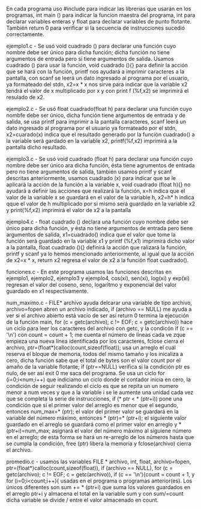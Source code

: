 En cada programa uso #include para indicar las librerias que usarán en los programas, int main () para indicar la funcion maestra del programa, int para declarar variables enteras y float para declarar variables de punto flotante. También return 0 para verificar si la secuencia de instrucciones sucedió correctamente.

ejemplo1.c -  Se usó void cuadrado () para declarar una función cuyo nombre debe ser único para dicha función; dicha función no tiene argumentos de entrada pero si tiene argumentos de salida. Usamos cuadrado () para usar la función, void cuadrado (){} para definir la acción que se hará con la función, printf nos ayudará a imprimir caracteres a la pantalla, con scanf se leerá un dato ingresado al programa por el usuario, ya formateado del stdn, x2=x * x nos sirve para indicar que la variable x2 tendrá el valor de x multiplicado por x y con print f (%f,x2) se imprimirá el resulado de x2.

ejemplo2.c - Se usó float cuadrado(float h) para declarar una función cuyo nombfe debe ser único, dicha función tiene argumentos de entrada y de salida, se usa printf para imprimir a la pantalla caracteres, scanf leerá un dato ingresado al programa por el usuario ya formateado por el stdn, x2=cuarado(x) indica que el resultado generado por la funciòn cuadrado() a la variable  será gardado en la variable x2, printf(%f,x2) imprimirá a la pantalla dicho resultado.

ejemplo3.c - Se usó void cuadrado (float h) para declarar una función cuyo nombre debe ser único ara dicha función, ésta tiene agrumentos de entrada pero no tiene argumentos de salida, también usamos printf y scanf descritas anteriormente, usamos cuadrado (x) para indicar que se le aplicará la acción de la función a la variable x, void cuadrado (float h){} no ayudará a definir las acciones que realizará la función, x=h indica que el valor de la variable x se guardará en el valor de la variable h, x2=h* h indica qque el valor de h multiplicado por si mismo será guardado en la variable x2 y print(%f,x2) imprimirá el valor de x2 a la pantalla

ejemplo4.c - float cuadrado () declara una función cuyo nombre debe ser único para dicha función, y ésta no tiene argumentos de entrada pero tiene argumentos de salida, x1=cuadrado() indica que el valor que tome la función será guardado en la variable x1 y printf (%f,x1) imprimirá dicho valor a la pantalla, float cuadrado (){} definirá la acción que ralizará la función, printf y scanf ya lo hemos mencionado anteriormente, al igual que la acción de x2=x * x, return x2 regresa el valor de x2 a la función float cuadrado().

funciones.c - En este programa usamos las funciones descritas en ejemplo1, ejemplo2, ejemplo3 y ejemplo4, cos(xi), sen(xi), log(xi) y exp(xi) regresan el valor del coseno, seno, logaritmo y exponencial del valor guardado en x1 respectivamente. 

num_maximo.c - FILE* archivo ayuda delcarar una variable de tipo archivo, archivo=fopen abren un archivo indicado, if (archivo == NULL)  me ayuda a ver si el archivo abierto está vacío de ser así return 0 termina la ejecución de la función main, for (c = getc(archivo); c != EOF; c = getc(archivo))  hace un ciclo para leer los caracteres del archivo con getc, y la condicón    if (c == '\n') con  count = count + 1; me cuenta el número de líneas cada ve zque empieza una nueva línea identificada por los caracteres, fclose cierra el archivo, ptr=(float*)calloc(count,sizeof(float)); usa un arreglo el cuál reserva el bloque de memoria, todos del mismo tamaño y los inicaliza a cero, dicha función sabe que el total de bytes son el valor count por el amaño de la variable flotante; if (ptr==NULL) verifica si la condición ptr es nulo, de ser así exit 0 me saca del programa. Se usa un ciclo for (i=0;i<num;i++) que indiciamo un ciclo donde el contador inicia en cero, la condición de seguir realizando el ciclo es que se repita un un numero menor a num veces y que a la variable i se le aumente una unidad cada vez que se completa la serie de instrucciones, if (* ptr < * (ptr+i)) pone una condición que si el primer valor del arreglo es menor que el segundo, entonces num_max=* (ptr); el valor del primer valor se guardará en la variable del número máximo, entonces * (ptr)=* (ptr+i); el siguiente valor guardado en el arreglo se guardará como el primer valor en arreglo y * (ptr+i)=num_max; asignará el valor del número máximo al siguiene número en el arreglo; de esta forma se hará un re-arreglo de los números hasta que se cumpla la condición, free (ptr) libera la memoria y fclose(archivo) cierra el archivo. 

promedio.c - usamos las variables FILE * archivo, int, float, archivo=fopen, ptr=(float*)calloc(count,sizeof(float)), 	 if (archivo == NULL), for (c = getc(archivo); c != EOF; c = getc(archivo)), if (c == '\n'){count = count + 1, y for (i=0;i<count;i++){	usadas en el programa o programas anterior(es). Los únicos diferentes son sum += * (ptr+i) que suma los valores guardados en el arreglo ptr+i y almacena el total en la variable sum y con sum/=count dicha variable se divide / entre el valor almacenado en count.


